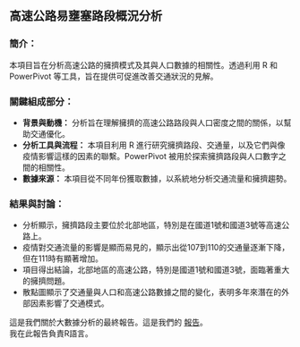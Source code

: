 ## 高速公路易壅塞路段概況分析

### 簡介：
本項目旨在分析高速公路的擁擠模式及其與人口數據的相關性。透過利用 R 和 PowerPivot 等工具，旨在提供可促進改善交通狀況的見解。

### 關鍵組成部分：
- **背景與動機：** 分析旨在理解擁擠的高速公路路段與人口密度之間的關係，以幫助交通優化。
- **分析工具與流程：** 本項目利用 R 進行研究擁擠路段、交通量，以及它們與像疫情影響這樣的因素的聯繫。PowerPivot 被用於探索擁擠路段與人口數字之間的相關性。
- **數據來源：** 本項目從不同年份獲取數據，以系統地分析交通流量和擁擠趨勢。

### 結果與討論：
- 分析顯示，擁擠路段主要位於北部地區，特別是在國道1號和國道3號等高速公路上。
- 疫情對交通流量的影響是顯而易見的，顯示出從107到110的交通量逐漸下降，但在111時有顯著增加。
- 項目得出結論，北部地區的高速公路，特別是國道1號和國道3號，面臨著重大的擁擠問題。
- 散點圖顯示了交通量與人口和高速公路數據之間的變化，表明多年來潛在的外部因素影響了交通模式。

這是我們關於大數據分析的最終報告。這是我們的 [報告](https://youtu.be/UwUUjkgIPvw)。  
我在此報告負責R語言。
